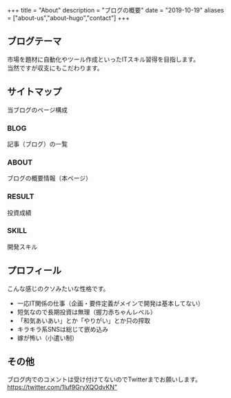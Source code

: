 +++
title = "About"
description = "ブログの概要"
date = "2019-10-19"
aliases = ["about-us","about-hugo","contact"]
+++

## ブログテーマ
市場を題材に自動化やツール作成といったITスキル習得を目指します。  
当然ですが収支にもこだわります。
## サイトマップ
当ブログのページ構成
### BLOG
記事（ブログ）の一覧
### ABOUT
ブログの概要情報（本ページ）
### RESULT
投資成績
### SKILL
開発スキル

## プロフィール
こんな感じのクソみたいな性格です。
* 一応IT関係の仕事（企画・要件定義がメインで開発は基本してない）
* 短気なので長期投資は無理（握力赤ちゃんレベル）
* 「和気あいあい」とか「やりがい」とか只の搾取
* キラキラ系SNSは総じて嵌め込み
* 嫁が怖い（小遣い制）

## その他
ブログ内でのコメントは受け付けてないのでTwitterまでお願いします。  
https://twitter.com/1luf9GryXQOdvKN”

